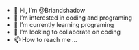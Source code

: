 - 👋 Hi, I’m @Briandshadow
- 👀 I’m interested in coding and programing
- 🌱 I’m currently learning programing
- 💞️ I’m looking to collaborate on coding
- 📫 How to reach me ...

<!---
Briandshadow/Briandshadow is a ✨ special ✨ repository because its `README.md` (this file) appears on your GitHub profile.
You can click the Preview link to take a look at your changes.
--->
